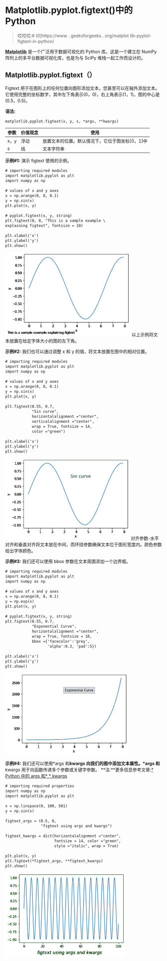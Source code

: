 # Matplotlib.pyplot.figtext()中的 Python

> 哎哎哎:# t0]https://www . geeksforgeeks . org/matplot lib-pyplot-figtext-in-python/

[**Matplotlib**](http://geeksforgeeks.org/python-matplotlib-an-overview/) 是一个广泛用于数据可视化的 Python 库。这是一个建立在 NumPy 阵列上的多平台数据可视化库，也是为与 SciPy 堆栈一起工作而设计的。

## Matplotlib.pyplot.figtext（）

Figtext 用于在图形上的任何位置向图形添加文本。您甚至可以在轴外添加文本。它使用完整的坐标数字，其中左下角表示(0，0)，右上角表示(1，1)。图的中心是(0.5，0.5)。

**语法:**

```
matplotlib.pyplot.figtext(x, y, s, *args, **kwargs)
```

| 参数 | 价值观念 | 使用 |
| --- | --- | --- |
| x，y | 浮动 | 放置文本的位置。默认情况下，它位于图坐标[0，1]中 |
| s | 线 | 文本字符串 |

**示例#1:** 演示 figtext 使用的示例。

```
# importing required modules 
import matplotlib.pyplot as plt
import numpy as np

# values of x and y axes 
x = np.arange(0, 8, 0.1)
y = np.sin(x) 
plt.plot(x, y)

# pyplot.figtext(x, y, string)
plt.figtext(0, 0, "This is a sample example \
explaining figtext", fontsize = 10)

plt.xlabel('x') 
plt.ylabel('y') 
plt.show()
```

![Matplotlib.pyplot.figtext()](img/182e0b52d60671c6da6dc73d71a3ad00.png)
以上示例将文本放置在给定字体大小的图的左下角。

**示例#2:** 我们也可以通过调整 x 和 y 的值，将文本放置在图中的相对位置。

```
# importing required modules 
import matplotlib.pyplot as plt
import numpy as np

# values of x and y axes 
x = np.arange(0, 8, 0.1)
y = np.sin(x) 
plt.plot(x, y)

plt.figtext(0.55, 0.7,
            "Sin curve",
            horizontalalignment ="center", 
            verticalalignment ="center", 
            wrap = True, fontsize = 14, 
            color ="green")

plt.xlabel('x') 
plt.ylabel('y') 
plt.show()
```

![Matplotlib.pyplot.figtext()](img/134bce7661e46d08d66e082154600f4d.png)
对齐参数-水平对齐和垂直对齐将文本放在中间，而环绕参数确保文本位于图形宽度内。颜色参数给出字体颜色。

**示例#3:** 我们还可以使用 bbox 参数在文本周围添加一个边界框。

```
# importing required modules 
import matplotlib.pyplot as plt
import numpy as np

# values of x and y axes 
x = np.arange(0, 8, 0.1)
y = np.exp(x) 
plt.plot(x, y)

# pyplot.figtext(x, y, string)
plt.figtext(0.55, 0.7, 
            "Exponential Curve",
            horizontalalignment ="center",
            wrap = True, fontsize = 10, 
            bbox ={'facecolor':'grey', 
                   'alpha':0.3, 'pad':5})

plt.xlabel('x') 
plt.ylabel('y') 
plt.show()
```

![Matplotlib.pyplot.figtext()](img/955fbf2f30e238230b6d165a61a503de.png)

**示例#4:** 我们还可以使用*args 和**kwargs 向我们的图中添加文本属性。*args 和**kwargs 用于向函数传递多个参数或关键字参数。
**注:**更多信息参考文章:[* Python 中的 args 和* * kwargs](https://www.geeksforgeeks.org/args-kwargs-python/)

```
# importing required properties
import numpy as np
import matplotlib.pyplot as plt

x = np.linspace(0, 100, 501)
y = np.sin(x)

figtext_args = (0.5, 0,
                "figtext using args and kwargs")

figtext_kwargs = dict(horizontalalignment ="center", 
                      fontsize = 14, color ="green", 
                      style ="italic", wrap = True)

plt.plot(x, y) 
plt.figtext(*figtext_args, **figtext_kwargs)
plt.show()
```

![Matplotlib.pyplot.figtext()](img/bb1ac879750e82c3191cd4e8d47f9a97.png)